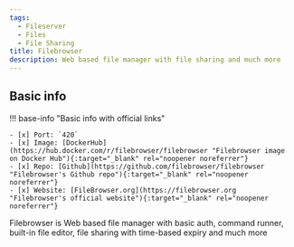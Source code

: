 ```yaml
---
tags:
  - Fileserver
  - Files
  - File Sharing
title: Filebrowser
description: Web based file manager with file sharing and much more
---
```

## Basic info

!!! base-info "Basic info with official links"

    - [x] Port: `420`
    - [x] Image: [DockerHub](https://hub.docker.com/r/filebrowser/filebrowser "Filebrowser image on Docker Hub"){:target="_blank" rel="noopener noreferrer"}
    - [x] Repo: [Github](https://github.com/filebrowser/filebrowser "Filebrowser's Github repo"){:target="_blank" rel="noopener noreferrer"}
    - [x] Website: [FileBrowser.org](https://filebrowser.org "Filebrowser's official website"){:target="_blank" rel="noopener noreferrer"}

Filebrowser is Web based file manager with basic auth, command runner, built-in file editor, file sharing with time-based expiry and much more  

